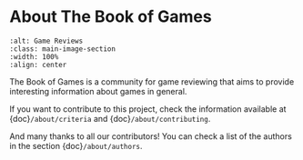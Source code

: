 # About The Book of Games

```{image} /_static/images/consoles/consoles.png
:alt: Game Reviews
:class: main-image-section
:width: 100%
:align: center
```

The Book of Games is a community for game reviewing that aims to provide interesting information about games in general.

If you want to contribute to this project, check the information available at {doc}`/about/criteria` and {doc}`/about/contributing`.

And many thanks to all our contributors! You can check a list of the authors in the section {doc}`/about/authors`.
